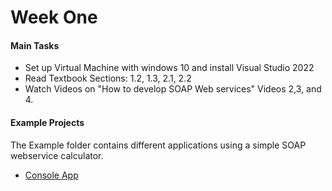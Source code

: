 # Week One 

#### Main Tasks 
* Set up Virtual Machine with windows 10 and install Visual Studio 2022 
* Read Textbook Sections: 1.2, 1.3, 2.1, 2.2 
* Watch Videos on "How to develop SOAP Web services" Videos 2,3, and 4. 

#### Example Projects 
The Example folder contains different applications using a simple SOAP webservice calculator.
* [Console App]()
